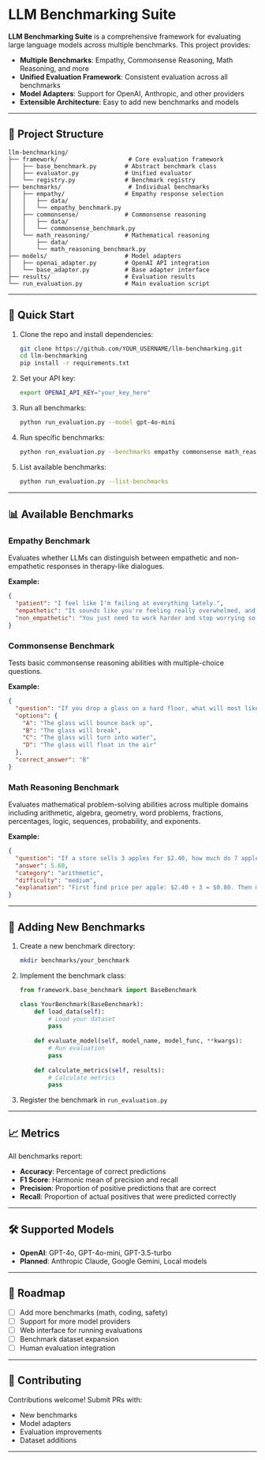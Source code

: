 # LLM Benchmarking Suite

**LLM Benchmarking Suite** is a comprehensive framework for evaluating large language models across multiple benchmarks. This project provides:

- **Multiple Benchmarks**: Empathy, Commonsense Reasoning, Math Reasoning, and more
- **Unified Evaluation Framework**: Consistent evaluation across all benchmarks
- **Model Adapters**: Support for OpenAI, Anthropic, and other providers
- **Extensible Architecture**: Easy to add new benchmarks and models

---

## 📂 Project Structure

```
llm-benchmarking/
├── framework/                    # Core evaluation framework
│   ├── base_benchmark.py        # Abstract benchmark class
│   ├── evaluator.py             # Unified evaluator
│   └── registry.py              # Benchmark registry
├── benchmarks/                   # Individual benchmarks
│   ├── empathy/                 # Empathy response selection
│   │   ├── data/
│   │   └── empathy_benchmark.py
│   ├── commonsense/             # Commonsense reasoning
│   │   ├── data/
│   │   └── commonsense_benchmark.py
│   └── math_reasoning/          # Mathematical reasoning
│       ├── data/
│       └── math_reasoning_benchmark.py
├── models/                      # Model adapters
│   ├── openai_adapter.py        # OpenAI API integration
│   └── base_adapter.py          # Base adapter interface
├── results/                     # Evaluation results
└── run_evaluation.py            # Main evaluation script
```

---

## 🚀 Quick Start

1. Clone the repo and install dependencies:
   ```bash
   git clone https://github.com/YOUR_USERNAME/llm-benchmarking.git
   cd llm-benchmarking
   pip install -r requirements.txt
   ```

2. Set your API key:
   ```bash
   export OPENAI_API_KEY="your_key_here"
   ```

3. Run all benchmarks:
   ```bash
   python run_evaluation.py --model gpt-4o-mini
   ```

4. Run specific benchmarks:
   ```bash
   python run_evaluation.py --benchmarks empathy commonsense math_reasoning --model gpt-4o-mini
   ```

5. List available benchmarks:
   ```bash
   python run_evaluation.py --list-benchmarks
   ```

---

## 📊 Available Benchmarks

### Empathy Benchmark
Evaluates whether LLMs can distinguish between empathetic and non-empathetic responses in therapy-like dialogues.

**Example:**
```json
{
  "patient": "I feel like I'm failing at everything lately.",
  "empathetic": "It sounds like you're feeling really overwhelmed, and that must be really tough to carry.",
  "non_empathetic": "You just need to work harder and stop worrying so much."
}
```

### Commonsense Benchmark
Tests basic commonsense reasoning abilities with multiple-choice questions.

**Example:**
```json
{
  "question": "If you drop a glass on a hard floor, what will most likely happen?",
  "options": {
    "A": "The glass will bounce back up",
    "B": "The glass will break",
    "C": "The glass will turn into water",
    "D": "The glass will float in the air"
  },
  "correct_answer": "B"
}
```

### Math Reasoning Benchmark
Evaluates mathematical problem-solving abilities across multiple domains including arithmetic, algebra, geometry, word problems, fractions, percentages, logic, sequences, probability, and exponents.

**Example:**
```json
{
  "question": "If a store sells 3 apples for $2.40, how much do 7 apples cost?",
  "answer": 5.60,
  "category": "arithmetic",
  "difficulty": "medium",
  "explanation": "First find price per apple: $2.40 ÷ 3 = $0.80. Then multiply by 7: $0.80 × 7 = $5.60"
}
```

---

## 🔧 Adding New Benchmarks

1. Create a new benchmark directory:
   ```bash
   mkdir benchmarks/your_benchmark
   ```

2. Implement the benchmark class:
   ```python
   from framework.base_benchmark import BaseBenchmark
   
   class YourBenchmark(BaseBenchmark):
       def load_data(self):
           # Load your dataset
           pass
       
       def evaluate_model(self, model_name, model_func, **kwargs):
           # Run evaluation
           pass
       
       def calculate_metrics(self, results):
           # Calculate metrics
           pass
   ```

3. Register the benchmark in `run_evaluation.py`

---

## 📈 Metrics

All benchmarks report:
- **Accuracy**: Percentage of correct predictions
- **F1 Score**: Harmonic mean of precision and recall
- **Precision**: Proportion of positive predictions that are correct
- **Recall**: Proportion of actual positives that were predicted correctly

---

## 🛠️ Supported Models

- **OpenAI**: GPT-4o, GPT-4o-mini, GPT-3.5-turbo
- **Planned**: Anthropic Claude, Google Gemini, Local models

---

## 📌 Roadmap

- [ ] Add more benchmarks (math, coding, safety)
- [ ] Support for more model providers
- [ ] Web interface for running evaluations
- [ ] Benchmark dataset expansion
- [ ] Human evaluation integration

---

## 🤝 Contributing

Contributions welcome! Submit PRs with:
- New benchmarks
- Model adapters
- Evaluation improvements
- Dataset additions

---
